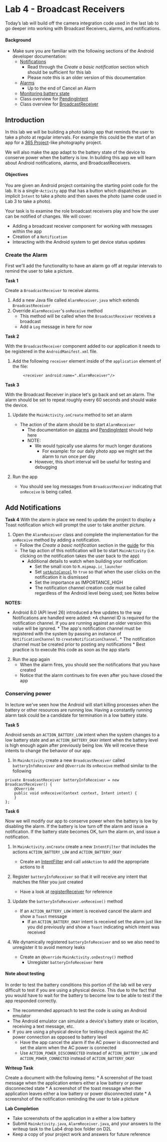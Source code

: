 # Lab 4 - Broadcast Receivers

Today’s lab will build off the camera integration code used in the last lab to go deeper into working with Broadcast Receivers, alarms, and notifications.  

#### Background

* Make sure you are familiar with the following sections of the Android developer documentation:
	* [Notifications](https://developer.android.com/training/notify-user/build-notification)
		* Read through the _*Create a basic notification*_ section which should be sufficient for this lab
		* Please note this is an older version of this documentation
	* [Alarms](http://developer.android.com/training/scheduling/alarms.html)
		* Up to the end of Cancel an Alarm
	* [Monitoring battery state](http://developer.android.com/training/monitoring-device-state/battery-monitoring.html)
	* Class overview for [PendingIntent](http://developer.android.com/reference/android/app/PendingIntent.html)
	* Class overview for [BroadcastReceiver](http://developer.android.com/reference/android/content/BroadcastReceiver.html) 


## Introduction

In this lab we will be building a photo taking app that reminds the user to take a photo at regular intervals.  For example this could be the start of an app for a [365 Project](http://365project.org/)-like photography project.

We will also make the app adapt to the battery state of the device to conserve power when the battery is low. In building this app we will learn about Android notifications, alarms, and BroadcastReceivers.


#### Objectives
You are given an Android project containing the starting point code for the lab.  It is a single-```Activity``` app that has a button which dispatches an implicit ```Intent``` to take a photo and then saves the photo (same code used in Lab 3 to take a photo).

Your task is to examine the role broadcast receivers play and how the user can be notified of changes.  We will cover:

* Adding a broadcast receiver component for working with messages within the app
* Creation of a ```Notification```
* Interacting with the Android system to get device status updates

### Create the Alarm

First we'll add the functionality to have an alarm go off at regular intervals to remind the user to take a picture.

**Task 1**

Create a ```BroadcastReceiver``` to receive alarms.

1. Add a new Java file called ```AlarmReceiver.java``` which extends ```BroadcastReceiver```
2. Override ```AlarmReceiver```'s ```onReceive``` method
	* This method will be called when the ```BroadcastReceiver``` receives a broadcast
	* Add a ```Log``` message in here for now

**Task 2**

With the ```BroadcastReceiver``` component added to our application it needs to be registered in the ```AndroidManifest.xml``` file.  

1. Add the following ```receiver``` element inside of the ```application``` element of the file:
```
        <receiver android:name=".AlarmReceiver"/>
```

**Task 3**

With the Broadcast Receiver in place let's go back and set an alarm.  The alarm should be set to repeat roughly every 60 seconds and should wake the device.

1. Update the ```MainActivity.onCreate``` method to set an alarm
	* The action of the alarm should be to start ```AlarmReceiver```
		* The documentation on [alarms](http://developer.android.com/training/scheduling/alarms.html) and [PendingIntent](http://developer.android.com/reference/android/app/PendingIntent.html) should help here
		* NOTE:
			* We would typically use alarms for much longer durations
				* For example: for our daily photo app we might set the alarm to run once per day
			* However, this short interval will be useful for testing and debugging

2. Run the app
 	* You should see log messages from ```BroadcastReceiver``` indicating that ```onReceive``` is being called.


## Add Notifications ##

**Task 4**
With the alarm in place we need to update the project to display a Toast notification which will prompt the user to take another picture.

1. Open the ```AlarmReceiver``` class and complete the implementation for the ```onReceive``` method by adding a notification.
	* Follow the _*Create a basic notification*_ section in the [guide](https://developer.android.com/training/notify-user/build-notification#SimpleNotification) for this
	* The tap action of this notification will be to start ```MainActivity``` (i.e. clicking on the notification takes the user back to the app)
		* Additional details to watch when building your notification:
			* Set the small icon to ```R.mipmap.ic_launcher```
			* Set [```setAutoCancel```](http://developer.android.com/reference/android/app/Notification.Builder.html#setAutoCancel%28boolean%29) to ```true``` so that when the user clicks on the notification it is dismissed
			* Set the importance as IMPORTANCE_HIGH
			* The notification channel creation code must be called regardless of the Android level being used; see Notes below

**NOTES:**
* Android 8.0 (API level 26) introduced a few updates to the way Notifications are handled were added:
		*A channel ID is required for the notification channel.  If you are running against an older version this value will be ignored.
		* The app's notification channel must be registered with the system by passing an instance of ```NotificationChannel``` to ```createNotificationChannel```.
			* The notification channel must be created prior to posting any notifications
			* Best practice is to execute this code as soon as the app starts

2. Run the app again
	* When the alarm fires, you should see the notifications that you have created
	* Notice that the alarm continues to fire even after you have closed the app

### Conserving power

In lecture we've seen how the Android will start killing processes when the battery or other resources are running low.  Having a constantly running alarm task could be a candidate for termination in a low battery state.  

**Task 5**

Android sends an ```ACTION_BATTERY_LOW``` intent when the system changes to a low battery state and an ```ACTION_BATTERY_OKAY``` intent when the battery level is high enough again after previously being low. We will receive these intents to change the behavior of our app.

1. In ```MainActivity``` create a new ```BroadcastReceiver``` called ```batteryInfoReceiver``` and ```@Override``` its ```onReceive``` method similar to the following
```
private BroadcastReceiver batteryInfoReceiver = new BroadcastReceiver() {
    @Override
    public void onReceive(Context context, Intent intent) {
    }
};
```

**Task 6**

Now we will modify our app to conserve power when the battery is low by disabling the alarm.  If the battery is low turn off the alarm and issue a notification. If the battery state becomes OK, turn the alarm on, and issue a notification.

1. In ```MainActivity.onCreate``` create a new ```IntentFilter``` that includes the actions ```ACTION_BATTERY_LOW``` and ```ACTION_BATTERY_OKAY```
	* Create an [IntentFilter](http://developer.android.com/reference/android/content/IntentFilter.html) and call ```addAction``` to add the appropriate actions to it

2. Register ```batteryInfoReceiver``` so that it will receive any intent that matches the filter you just created
   - Have a look at [registerReceiver](https://developer.android.com/reference/android/content/Context.html#registerReceiver(android.content.BroadcastReceiver,%20android.content.IntentFilter)) for reference

2. Update the  ```batteryInfoReceiver.onReceive()``` method
   * If an ```ACTION_BATTERY_LOW``` intent is received cancel the alarm and show a ```Toast``` message
	 * If an ```ACTION_BATTERY_OKAY``` intent is received set the alarm just like you did previously and show a ```Toast``` indicating which intent was received

3. We dynamically registered ```batteryInfoReceiver``` and so we also need to unregister it to avoid memory leaks
   * Create an ```@Override``` ```MainActivity.onDestroy()``` method
	 * Unregister ```batteryInfoReceiver``` here

#### Note about testing

In order to test the battery conditions this portion of the lab will be very difficult to test if you are using a physical device.  This due to the fact that you would have to wait for the battery to become low to be able to test if the app responded correctly.
* The recommended approach to test the code is using an Android emulator
* The Android emulator can simulate a device's battery state or location, receiving a text message, etc.
* If you are using a physical device for testing check against the AC power connection as opposed to battery level
  * Have the app cancel the alarm if the AC power is disconnected and set the alarm when the AC power is connected
  * Use ```ACTION_POWER_DISCONNECTED``` instead of ```ACTION_BATTERY_LOW``` and ```ACTION_POWER_CONNECTED``` instead of ```ACTION_BATTERY_OKAY```

**Writeup Task**

Create a document with the following items:
	* A screenshot of the toast message when the application enters either a low battery or power disconnected state
	* A screenshot of the toast message when the application leaves either a low battery or power disconnected state
	* A screenshot of the notification reminding the user to tale a picture

**Lab Completion**

* Take screenshots of the application in a either a low battery
* Submit `MainActivity.java`, `AlarmReceiver.java`, and your answers to the writeup task to the Lab4 drop box folder on D2L
* Keep a copy of your project work and answers for future reference

